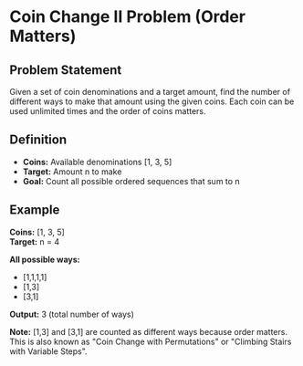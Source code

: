 # Coin Change II Problem (Order Matters)

## Problem Statement

Given a set of coin denominations and a target amount, find the number of different ways to make that amount using the given coins. Each coin can be used unlimited times and the order of coins matters.

## Definition

- **Coins:** Available denominations [1, 3, 5]
- **Target:** Amount n to make
- **Goal:** Count all possible ordered sequences that sum to n

## Example

**Coins:** [1, 3, 5]  
**Target:** n = 4  

**All possible ways:**
- [1,1,1,1] 
- [1,3]
- [3,1]

**Output:** 3 (total number of ways)

**Note:** [1,3] and [3,1] are counted as different ways because order matters. This is also known as "Coin Change with Permutations" or "Climbing Stairs with Variable Steps".
